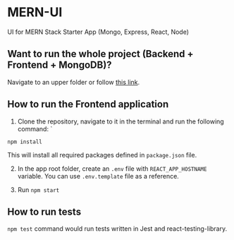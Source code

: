 # MERN-UI
UI for MERN Stack Starter App (Mongo, Express, React, Node)

## Want to run the whole project (Backend + Frontend + MongoDB)?
Navigate to an upper folder or follow [this link](../README).

## How to run the Frontend application
1. Clone the repository, navigate to it in the terminal and run the following command: `
```
npm install
```
This will install all required packages defined in `package.json` file.

2. In the app root folder, create an `.env` file with `REACT_APP_HOSTNAME` variable. You can use `.env.template` file as a reference.

3. Run `npm start`

## How to run tests
`npm test` command would run tests written in Jest and react-testing-library.